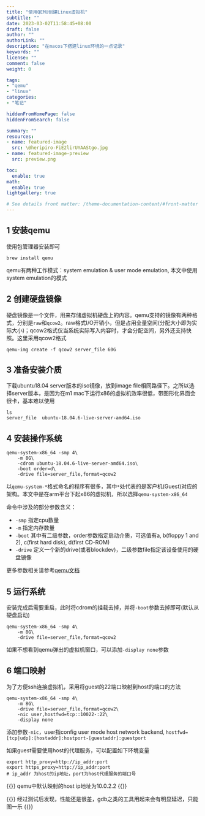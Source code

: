 ```yaml
---
title: "使用QEMU创建Linux虚拟机"
subtitle: ""
date: 2023-03-02T11:58:45+08:00
draft: false
author: ""
authorLink: ""
description: "在macos下搭建linux环境的一点记录"
keywords: ""
license: ""
comment: false
weight: 0

tags:
- "qemu"
- "linux"
categories:
- "笔记"

hiddenFromHomePage: false
hiddenFromSearch: false

summary: ""
resources:
- name: featured-image
  src: \@heripiro-FiE2lirUYAAStgo.jpg
- name: featured-image-preview
  src: preview.png

toc:
  enable: true
math:
  enable: true
lightgallery: true

# See details front matter: /theme-documentation-content/#front-matter
---
```


<!--more-->

## 1 安装qemu
使用包管理器安装即可
```
brew install qemu
```
qemu有两种工作模式：system emulation & user mode emulation, 本文中使用system emulation的模式

## 2 创建硬盘镜像 
硬盘镜像是一个文件，用来存储虚拟机硬盘上的内容。qemu支持的镜像有两种格式，分别是`raw`和`qcow2`。raw格式I/O开销小，但是占用全量空间(分配大小即为实际大小)；qcow2格式仅当系统实际写入内容时，才会分配空间，另外还支持快照。这里采用qcow2格式
```
qemu-img create -f qcow2 server_file 60G
```

## 3 准备安装介质
下载ubuntu18.04 server版本的iso镜像，放到image file相同路径下。之所以选择server版本，是因为在m1 mac下运行x86的虚拟机效率很低，带图形化界面会很卡，基本难以使用
```
ls
server_file  ubuntu-18.04.6-live-server-amd64.iso
```

## 4 安装操作系统
```
qemu-system-x86_64 -smp 4\
    -m 8G\
    -cdrom ubuntu-18.04.6-live-server-amd64.iso\
    -boot order=d\
    -drive file=server_file,format=qcow2
```
以`qemu-system-*`格式命名的程序有很多，其中`*`处代表的是客户机(Guest)对应的架构。本文中是在arm平台下起x86的虚拟机，所以选择`qemu-system-x86_64`

命令中涉及的部分参数含义：
- `-smp` 指定cpu数量
- `-m` 指定内存数量
- `-boot` 其中有二级参数，order参数指定启动介质，可选值有a, b(floppy 1 and 2), c(first hard disk), d(first CD-ROM)
- `-drive` 定义一个新的drive(或者blockdev)，二级参数file指定该设备使用的硬盘镜像

更多参数相关请参考[qemu文档](https://www.qemu.org/docs/master/system/invocation.html)

## 5 运行系统
安装完成后需要重启，此时将cdrom的挂载去掉，并将`-boot`参数去掉即可(默认从硬盘启动)
```
qemu-system-x86_64 -smp 4\
    -m 8G\
    -drive file=server_file,format=qcow2
```
如果不想看到qemu弹出的虚拟机窗口，可以添加`-display none`参数

## 6 端口映射
为了方便ssh连接虚拟机，采用将guest的22端口映射到host的端口的方法
```
qemu-system-x86_64 -smp 4\
    -m 8G\
    -drive file=server_file,format=qcow2\
    -nic user,hostfwd=tcp::10022-:22\
    -display none
```
添加参数`-nic`，user指config user mode host network backend, `hostfwd=[tcp|udp]:[hostaddr]:hostport-[guestaddr]:guestport`

如果guest需要使用host的代理服务，可以配置如下环境变量
```
export http_proxy=http://ip_addr:port
export https_proxy=http://ip_addr:port
# ip_addr 为host的ip地址，port为host代理服务的端口号
```
{{<admonition tip>}}
qemu中默认映射的host ip地址为10.0.2.2
{{</admonition>}}

{{<admonition warning>}}
经过测试后发现，性能还是很差，gdb之类的工具用起来会有明显延迟，只能图一乐
{{</admonition>}}